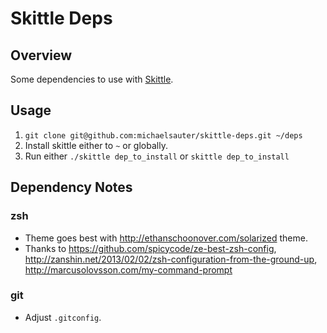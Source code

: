 # Skittle Deps

## Overview
Some dependencies to use with [Skittle](https://github.com/d11wtq/skittle).

## Usage

1. `git clone git@github.com:michaelsauter/skittle-deps.git ~/deps`
2. Install skittle either to `~` or globally.
3. Run either `./skittle dep_to_install` or `skittle dep_to_install`

## Dependency Notes

### zsh
* Theme goes best with http://ethanschoonover.com/solarized theme.
* Thanks to https://github.com/spicycode/ze-best-zsh-config, http://zanshin.net/2013/02/02/zsh-configuration-from-the-ground-up, http://marcusolovsson.com/my-command-prompt

### git
* Adjust `.gitconfig`.
